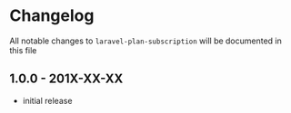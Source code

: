 # Changelog

All notable changes to `laravel-plan-subscription` will be documented in this file

## 1.0.0 - 201X-XX-XX

- initial release
